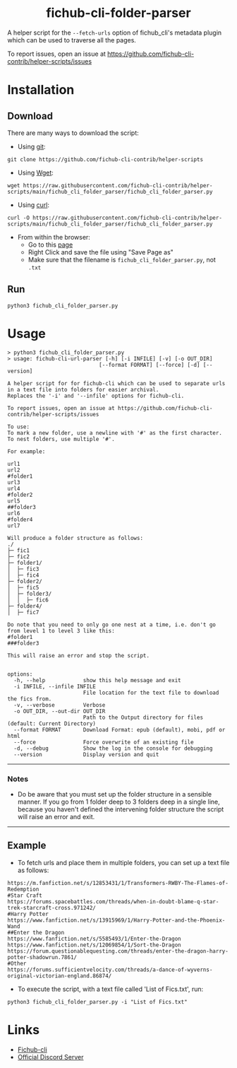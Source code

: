 <h1 align="center">fichub-cli-folder-parser</h1>

A helper script for the `--fetch-urls` option of fichub_cli's metadata plugin which can be used to traverse all the pages.<br>

To report issues, open an issue at https://github.com/fichub-cli-contrib/helper-scripts/issues

# Installation
## Download

There are many ways to download the script:

- Using [git](https://git-scm.com/downloads):

```
git clone https://github.com/fichub-cli-contrib/helper-scripts
```

- Using [Wget](https://www.gnu.org/software/wget/):

```
wget https://raw.githubusercontent.com/fichub-cli-contrib/helper-scripts/main/fichub_cli_folder_parser/fichub_cli_folder_parser.py
```

- Using [curl](https://curl.se/):

```
curl -O https://raw.githubusercontent.com/fichub-cli-contrib/helper-scripts/main/fichub_cli_folder_parser/fichub_cli_folder_parser.py
```

- From within the browser:
  - Go to this [page](https://raw.githubusercontent.com/fichub-cli-contrib/helper-scripts/main/fichub_cli_folder_parser/fichub_cli_folder_parser.py)
  - Right Click and save the file using "Save Page as"
  - Make sure that the filename is `fichub_cli_folder_parser.py`, not `.txt`

## Run

```
python3 fichub_cli_folder_parser.py
```

# Usage

```
> python3 fichub_cli_folder_parser.py
> usage: fichub-cli-url-parser [-h] [-i INFILE] [-v] [-o OUT_DIR]
                             [--format FORMAT] [--force] [-d] [--version]

A helper script for for fichub-cli which can be used to separate urls in a text file into folders for easier archival.
Replaces the '-i' and '--infile' options for fichub-cli.

To report issues, open an issue at https://github.com/fichub-cli-contrib/helper-scripts/issues

To use:
To mark a new folder, use a newline with '#' as the first character. To nest folders, use multiple '#'.

For example:

url1
url2
#folder1
url3
url4
#folder2
url5
##folder3
url6
#folder4
url7

Will produce a folder structure as follows:
./
├─ fic1
├─ fic2
├─ folder1/
│  ├─ fic3
│  ├─ fic4
├─ folder2/
│  ├─ fic5
│  ├─ folder3/
│  │  ├─ fic6
├─ folder4/
│  ├─ fic7

Do note that you need to only go one nest at a time, i.e. don't go from level 1 to level 3 like this:
#folder1
###folder3

This will raise an error and stop the script. 
        

options:
  -h, --help            show this help message and exit
  -i INFILE, --infile INFILE
                        File location for the text file to download the fics from.
  -v, --verbose         Verbose
  -o OUT_DIR, --out-dir OUT_DIR
                        Path to the Output directory for files (default: Current Directory)
  --format FORMAT       Download Format: epub (default), mobi, pdf or html
  --force               Force overwrite of an existing file
  -d, --debug           Show the log in the console for debugging
  --version             Display version and quit
```

---

### Notes

- Do be aware that you must set up the folder structure in a sensible manner. If you go from 1 folder deep to 3 folders deep in a single line, because you haven't defined the intervening folder structure the script will raise an error and exit.

---

## Example

- To fetch urls and place them in multiple folders, you can set up a text file as follows:

```
https://m.fanfiction.net/s/12853431/1/Transformers-RWBY-The-Flames-of-Redemption
#Star Craft
https://forums.spacebattles.com/threads/when-in-doubt-blame-q-star-trek-starcraft-cross.971242/
#Harry Potter
https://www.fanfiction.net/s/13915969/1/Harry-Potter-and-the-Phoenix-Wand
##Enter the Dragon
https://www.fanfiction.net/s/5585493/1/Enter-the-Dragon
https://www.fanfiction.net/s/12069854/1/Sort-the-Dragon
https://forum.questionablequesting.com/threads/enter-the-dragon-harry-potter-shadowrun.7861/
#Other
https://forums.sufficientvelocity.com/threads/a-dance-of-wyverns-original-victorian-england.86874/
```

- To execute the script, with a text file called 'List of Fics.txt', run:

```
python3 fichub_cli_folder_parser.py -i "List of Fics.txt"
```

# Links

- [Fichub-cli](https://github.com/FicHub/fichub-cli/)
- [Official Discord Server](https://discord.gg/sByBAhX)
